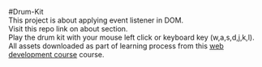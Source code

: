 #Drum-Kit  
This project is about applying event listener in DOM.  
Visit this repo link on about section.  
Play the drum kit with your mouse left click or keyboard key (w,a,s,d,j,k,l).  
All assets downloaded as part of learning process from this [web development course](https://www.udemy.com/course/the-complete-web-development-bootcamp/) course.  
